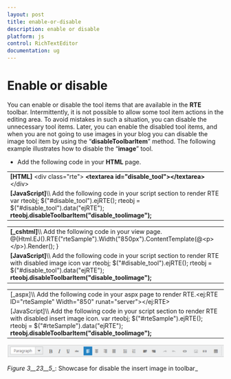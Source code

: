 ```yaml
---
layout: post
title: enable-or-disable
description: enable or disable
platform: js
control: RichTextEditor
documentation: ug
---
```


# Enable or disable

You can enable or disable the tool items that are available in the **RTE** toolbar. Intermittently, it is not possible to allow some tool item actions in the editing area. To avoid mistakes in such a situation, you can disable the unnecessary tool items. Later, you can enable the disabled tool items, and when you are not going to use images in your blog you can disable the image tool item by using the “**disableToolbarItem**” method. The following example illustrates how to disable the “**image**” tool.

* Add the following code in your **HTML** page.



<table>
<tr>
<td>
<b>[HTML]</b>    &lt;div class="rte"&gt;<b>        &lt;textarea id="disable_tool"&gt;&lt;/textarea&gt;</b>    &lt;/div&gt;</td></tr>
<tr>
<td>
<b>[JavaScript]</b>\\ Add the following code in your script section to render RTE    var rteobj;    $("#disable_tool").ejRTE();	    rteobj = $("#disable_tool").data("ejRTE");<b>    rteobj.disableToolbarItem("disable_toolimage");</b></td></tr>
</table>


<table>
<tr>
<td>
<b>[_cshtml]</b>\\ Add the following code in your view page.    @{Html.EJ().RTE("rteSample").Width("850px").ContentTemplate(@&lt;p&gt;&lt;/p&gt;).Render(); }</td></tr>
<tr>
<td>
<b>[JavaScript]</b>\\ Add the following code in your script section to render RTE with disabled image icon    var rteobj;    $("#disable_tool").ejRTE();    rteobj = $("#disable_tool").data("ejRTE");<b>    rteobj.disableToolbarItem("disable_toolimage");</b></td></tr>
</table>


<table>
<tr>
<td>
[_aspx]\\ Add the following code in your aspx page to render RTE.&lt;ej:RTE ID="rteSample" Width="850" runat="server"&gt;&lt;/ej:RTE&gt;</td></tr>
<tr>
<td>
[JavaScript]\\ Add the following code in your script section to render RTE with disabled insert image icon.    var rteobj;    $("#rteSample").ejRTE();    rteobj = $("#rteSample").data("ejRTE");<b>    rteobj.disableToolbarItem("disable_toolimage");</b></td></tr>
</table>


![](enable-or-disable_images\enable-or-disable_img1.png)

_Figure_ _3__23__5__: Showcase for disable the insert image in toolbar_

